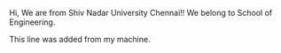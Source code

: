 Hi, We are from Shiv Nadar University Chennai!!
We belong to School of Engineering.



This line was added from my machine.



